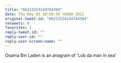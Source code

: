 ```yaml
---
title: "66213154144784384"
date: Thu May 05 18:50:20 +0000 2011
original-tweet-id: "66213154144784384"
retweets: 0
favorites: 1
reply-tweet-id: ""
reply-user-id: ""
reply-user-screen-name: ""
---
```

Osama Bin Laden is an anagram of 'Lob da man in sea'
